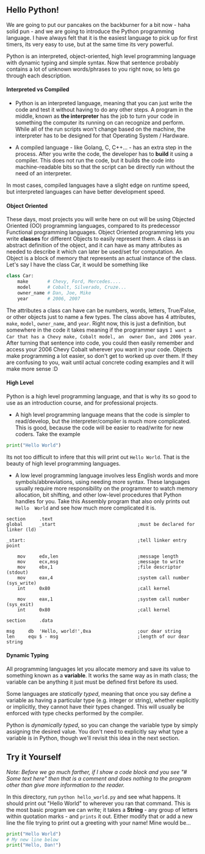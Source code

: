 ## Hello Python!

We are going to put our pancakes on the backburner for a bit now - haha solid pun - and we are going to introduce 
the Python programming language. I have always felt that it is the easiest language to pick up for first timers, 
its very easy to use, but at the same time its very powerful. 

Python is an interpreted, object-oriented, high level programming language with dynamic typing and simple syntax. Now 
that sentence probably contains a lot of unknown words/phrases to you right now, so lets go through each description.


#### Interpreted vs Compiled
* Python is an interpreted language, meaning that you can just write the code and test it without having to do any other 
steps. A program in the middle, known as **the interpreter** has the job to turn your code in something the computer 
its running on can recognize and perform. While all of the run scripts won't change based on the machine, the 
interpreter has to be designed for that Operating System / Hardware.

* A compiled language - like Golang, C, C++... - has an extra step in the process. After you write the code, the 
developer has to **build** it using a compiler. This does not run the code, but it builds the code into machine-readable
 bits so that the script can be directly run without the need of an interpreter.
 
In most cases, compiled languages have a slight edge on runtime speed, but interpreted languages can have better 
development speed.


#### Object Oriented
These days, most projects you will write here on out will be using Objected Oriented (OO) programming languages, 
compared to its predecessor Functional programming languages. Object Oriented programming lets you write **classes** 
for different Objects to easily represent them. A class is an abstract definition of the object, and it can have as 
many attributes as needed to describe it which can later be used/set for computation. An Object is a block of memory 
that represents an actual instance of the class. Let's say I have the class Car, it would be something like

```python
class Car:
    make       # Chevy, Ford, Mercedes....
    model      # Cobalt, Silverado, Cruze...
    owner_name # Dan, Joe, Mike
    year       # 2006, 2007
```

The attributes a class can have can be numbers, words, letters, True/False, or other objects just to name a few types. 
The class above has 4 attributes, `make`, `model`, `owner_name`, and `year`. Right now, this is just a definition, but 
somewhere in the code it takes meaning if the programmer says `I want a Car that has a Chevy make, Cobalt model, an 
owner Dan, and 2006 year`. After turning that sentence into code, you could then easily remember and access your 2006 
Chevy Cobalt wherever you want in your code. Objects make programming a lot easier, so don't get to worked up over them. 
If they are confusing to you, wait until actual concrete coding examples and it will make more sense :D


#### High Level
Python is a high level programming language, and that is why its so good to use as an introduction course, and for 
professional projects. 

* A high level programming language means that the code is simpler to read/develop, but the interpreter/compiler is 
much more complicated. This is good, because the code will be easier to read/write for new coders. Take the example
```python
print("Hello World")
```
Its not too difficult to infere that this will print out `Hello World`. That is the beauty of high level programming 
languages.
* A low level programming language involves less English words and more symbols/abbreviations, using needing more 
syntax. These languages usually require more responsibility on the programmer to watch memory allocation, bit shifting, 
and other low-level procedures that Python handles for you. Take this Assembly program that also only prints out `Hello 
World` and see how much more complicated it is.

```assembly
section     .text
global      _start                              ;must be declared for linker (ld)

_start:                                         ;tell linker entry point

    mov     edx,len                             ;message length
    mov     ecx,msg                             ;message to write
    mov     ebx,1                               ;file descriptor (stdout)
    mov     eax,4                               ;system call number (sys_write)
    int     0x80                                ;call kernel

    mov     eax,1                               ;system call number (sys_exit)
    int     0x80                                ;call kernel

section     .data

msg     db  'Hello, world!',0xa                 ;our dear string
len     equ $ - msg                             ;length of our dear string
```


#### Dynamic Typing
All programming languages let you allocate memory and save its value to something known as a **variable**. It works the 
same way as in math class; the variable can be anything it just must be defined first before its used.

Some languages are *statically typed*, meaning that once you say define a variable as having a particular type 
(e.g. integer or string), whether explicitly or implicitly, they cannot have their types changed. This will usually be 
enforced with type checks performed by the compiler.

Python is *dynamically typed*, so you can change the variable type by simply assigning the desired value. You don't need 
to explicitly say what type a variable is in Python, though we'll revisit this idea in the next section.


## Try it Yourself
*Note: Before we go much farther, if I show a code block and you see "# Some text here" then that is a comment and 
does nothing to the program other than give more information to the reader.*

In this directory, run `python hello_world.py` and see what happens. It should print out "Hello World" to wherever 
you ran that command. This is the most basic program we can write; it takes a **String** - any group of letters within 
quotation marks - and `prints` it out. Either modify that or add a new line the file trying to print out a 
greeting with your name! Mine would be...

```python
print("Hello World")
# My new line below
print("Hello, Dan!")
```
